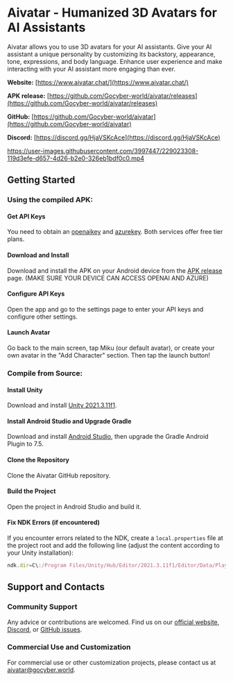 Aivatar - Humanized 3D Avatars for AI Assistants
====================================

Aivatar allows you to use 3D avatars for your AI assistants. Give your AI assistant a unique personality by customizing its backstory, appearance, tone, expressions, and body language. Enhance user experience and make interacting with your AI assistant more engaging than ever.

**Website:** [https://www.aivatar.chat/](https://www.aivatar.chat/)

**APK release:** [https://github.com/Gocyber-world/aivatar/releases](https://github.com/Gocyber-world/aivatar/releases)

**GitHub:** [https://github.com/Gocyber-world/aivatar](https://github.com/Gocyber-world/aivatar)

**Discord:** [https://discord.gg/HjaVSKcAce](https://discord.gg/HjaVSKcAce)


https://user-images.githubusercontent.com/3997447/229023308-119d3efe-d657-4d26-b2e0-326eb1bdf0c0.mp4


Getting Started
---------------

###  Using the compiled APK:

#### Get API Keys

You need to obtain an [openaikey](https://platform.openai.com/account/api-keys) and [azurekey](https://azure.microsoft.com/en-us/products/cognitive-services/text-to-speech/#features). Both services offer free tier plans.

#### Download and Install

Download and install the APK on your Android device from the [APK release](https://github.com/Gocyber-world/aivatar/releases) page. (MAKE SURE YOUR DEVICE CAN ACCESS OPENAI AND AZURE)

#### Configure API Keys

Open the app and go to the settings page to enter your API keys and configure other settings.

#### Launch Avatar

Go back to the main screen, tap Miku (our default avatar), or create your own avatar in the "Add Character" section. Then tap the launch button!

### Compile from Source:

#### Install Unity

Download and install [Unity 2021.3.11f1](https://unity3d.com/get-unity/download/archive).

#### Install Android Studio and Upgrade Gradle

Download and install [Android Studio](https://developer.android.com/studio), then upgrade the Gradle Android Plugin to 7.5.

#### Clone the Repository

Clone the Aivatar GitHub repository.

#### Build the Project

Open the project in Android Studio and build it.

#### Fix NDK Errors (if encountered)

If you encounter errors related to the NDK, create a `local.properties` file at the project root and add the following line (adjust the content according to your Unity installation):

```javascript
ndk.dir=C\:/Program Files/Unity/Hub/Editor/2021.3.11f1/Editor/Data/PlaybackEngines/AndroidPlayer/NDK
```

Support and Contacts
--------------------

### Community Support

Any advice or contributions are welcomed. Find us on our [official website](https://www.aivatar.chat/), [Discord](https://discord.gg/HjaVSKcAce), or [GitHub issues](https://github.com/Gocyber-world/aivatar/issues).

### Commercial Use and Customization

For commercial use or other customization projects, please contact us at [aivatar@gocyber.world](mailto:aivatar@gocyber.world).
